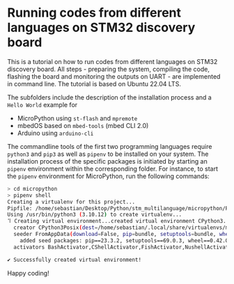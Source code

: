 # Running codes from different languages on STM32 discovery board 

This is a tutorial on how to run codes from different languages on STM32 discovery board. All steps - preparing the system, compiling the code, flashing the board and monitoring the outputs on UART - are implemented in command line. The tutorial is based on Ubuntu 22.04 LTS.

The subfolders include the description of the installation process and a `Hello World` example for

+ MicroPython using `st-flash` and `mpremote`
+ mbedOS based on `mbed-tools` (mbed CLI 2.0)
+ Arduino using `arduino-cli`

The commandline tools of the first two programming languages require `python3` and `pip3` as well as `pipenv` to be installed on your system. The installation process of the specific packages is initiated by starting an `pipenv` environment within the corresponding folder.  For instance, to start the `pipenv` environment for MicroPython, run the following commands:

```bash
> cd micropython
> pipenv shell
Creating a virtualenv for this project...
Pipfile: /home/sebastian/Desktop/Python/stm_multilanguage/micropython/Pipfile
Using /usr/bin/python3 (3.10.12) to create virtualenv...
⠹ Creating virtual environment...created virtual environment CPython3.10.12.final.0-64 in 102ms
  creator CPython3Posix(dest=/home/sebastian/.local/share/virtualenvs/micropython-hm3a3fmn, clear=False, no_vcs_ignore=False, global=False)
  seeder FromAppData(download=False, pip=bundle, setuptools=bundle, wheel=bundle, via=copy, app_data_dir=/home/sebastian/.local/share/virtualenv)
    added seed packages: pip==23.3.2, setuptools==69.0.3, wheel==0.42.0
  activators BashActivator,CShellActivator,FishActivator,NushellActivator,PowerShellActivator,PythonActivator

✔ Successfully created virtual environment! 
```

Happy coding!